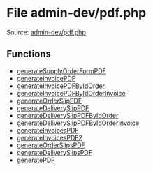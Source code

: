 File admin-dev/pdf.php
=========

Source: [admin-dev/pdf.php](https://github.com/PrestaShop/PrestaShop/blob/1.5.0.9/admin-dev/pdf.php)



Functions
---------

* [generateSupplyOrderFormPDF](function.generateSupplyOrderFormPDF.md)
* [generateInvoicePDF](function.generateInvoicePDF.md)
* [generateInvoicePDFByIdOrder](function.generateInvoicePDFByIdOrder.md)
* [generateInvoicePDFByIdOrderInvoice](function.generateInvoicePDFByIdOrderInvoice.md)
* [generateOrderSlipPDF](function.generateOrderSlipPDF.md)
* [generateDeliverySlipPDF](function.generateDeliverySlipPDF.md)
* [generateDeliverySlipPDFByIdOrder](function.generateDeliverySlipPDFByIdOrder.md)
* [generateDeliverySlipPDFByIdOrderInvoice](function.generateDeliverySlipPDFByIdOrderInvoice.md)
* [generateInvoicesPDF](function.generateInvoicesPDF.md)
* [generateInvoicesPDF2](function.generateInvoicesPDF2.md)
* [generateOrderSlipsPDF](function.generateOrderSlipsPDF.md)
* [generateDeliverySlipsPDF](function.generateDeliverySlipsPDF.md)
* [generatePDF](function.generatePDF.md)
